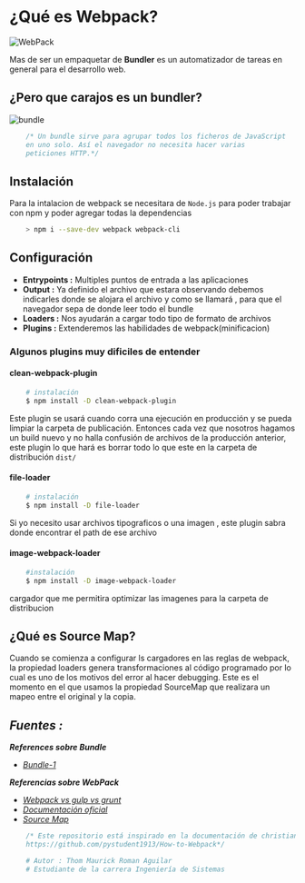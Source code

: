 # **¿Qué es Webpack?**

![WebPack](https://github.com/pystudent1913/How-to-Webpack/raw/master/imgs/que-es-webpack.jpg)

Mas de ser un empaquetar de **Bundler** es un automatizador de tareas en general para el desarrollo web.

## **¿Pero que carajos es un bundler?**

![bundle](https://www.arquitecturajava.com/wp-content/uploads/JavaScriptBundleBrowserifyDiagram.png)

```javascript
    /* Un bundle sirve para agrupar todos los ficheros de JavaScript
    en uno solo. Así el navegador no necesita hacer varias
    peticiones HTTP.*/
```

## **Instalación**

Para la intalacion de webpack se necesitara de `Node.js` para poder trabajar con npm y poder agregar todas la dependencias

```sh
    > npm i --save-dev webpack webpack-cli
```

## **Configuración**

- **Entrypoints :** Multiples puntos de entrada a las aplicaciones
- **Output :** Ya definido el archivo que estara observando debemos indicarles donde se alojara el archivo y como se llamará , para que el navegador sepa de donde leer todo el bundle
- **Loaders :** Nos ayudarán a cargar todo tipo de formato de archivos
- **Plugins :** Extenderemos las habilidades de webpack(minificacion)

### **Algunos plugins muy dificiles de entender**

#### **clean-webpack-plugin**

````sh
    # instalación
    $ npm install -D clean-webpack-plugin
````

Este plugin se usará cuando corra una ejecución en producción y se pueda limpiar la carpeta de publicación. Entonces cada vez que
nosotros hagamos un build nuevo y no halla confusión de archivos de la producción anterior, este plugin lo que hará es borrar
todo lo que este en la carpeta de distribución `dist/`

#### **file-loader**

````sh
    # instalación
    $ npm install -D file-loader
````

Si yo necesito usar archivos tipograficos o una imagen , este plugin sabra donde encontrar el path de ese archivo

#### **image-webpack-loader**

````sh
    #instalación
    $ npm install -D image-webpack-loader
````

cargador que me permitira optimizar las imagenes para la carpeta de distribucion

## **¿Qué es Source Map?**

Cuando se comienza a configurar ls cargadores en las reglas de
webpack, la propiedad loaders genera transformaciones al código 
programado por lo cual es uno de los motivos del error al hacer
debugging. Este es el momento en el que usamos la propiedad 
SourceMap que realizara un mapeo entre el original y la copia.

## ***Fuentes :***

***References sobre Bundle***

- [*Bundle-1*](https://www.arquitecturajava.com/que-es-un-javascript-bundle/)

***Referencias sobre WebPack***

- [*Webpack vs gulp vs grunt*](https://da-14.com/blog/gulp-vs-grunt-vs-webpack-comparison-build-tools-task-runners)
- [*Documentación oficial*](https://webpack.js.org/concepts/)
- [*Source Map*](https://openwebinars.net/blog/webpack-que-es-source-maps/)

```javascript
    /* Este repositorio está inspirado en la documentación de christian .
    https://github.com/pystudent1913/How-to-Webpack*/
```

```python
    # Autor : Thom Maurick Roman Aguilar
    # Estudiante de la carrera Ingeniería de Sistemas
```
